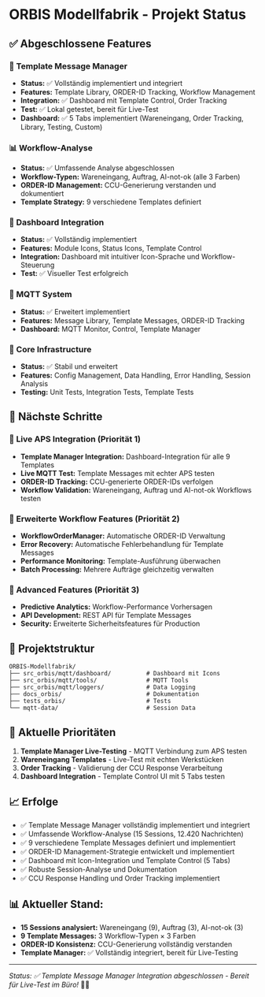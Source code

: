 # ORBIS Modellfabrik - Projekt Status

## ✅ Abgeschlossene Features

### 🎯 Template Message Manager
- **Status:** ✅ Vollständig implementiert und integriert
- **Features:** Template Library, ORDER-ID Tracking, Workflow Management
- **Integration:** ✅ Dashboard mit Template Control, Order Tracking
- **Test:** ✅ Lokal getestet, bereit für Live-Test
- **Dashboard:** ✅ 5 Tabs implementiert (Wareneingang, Order Tracking, Library, Testing, Custom)

### 📊 Workflow-Analyse
- **Status:** ✅ Umfassende Analyse abgeschlossen
- **Workflow-Typen:** Wareneingang, Auftrag, AI-not-ok (alle 3 Farben)
- **ORDER-ID Management:** CCU-Generierung verstanden und dokumentiert
- **Template Strategy:** 9 verschiedene Templates definiert

### 🎨 Dashboard Integration
- **Status:** ✅ Vollständig implementiert
- **Features:** Module Icons, Status Icons, Template Control
- **Integration:** Dashboard mit intuitiver Icon-Sprache und Workflow-Steuerung
- **Test:** ✅ Visueller Test erfolgreich

### 📡 MQTT System
- **Status:** ✅ Erweitert implementiert
- **Features:** Message Library, Template Messages, ORDER-ID Tracking
- **Dashboard:** MQTT Monitor, Control, Template Manager

### 🔧 Core Infrastructure
- **Status:** ✅ Stabil und erweitert
- **Features:** Config Management, Data Handling, Error Handling, Session Analysis
- **Testing:** Unit Tests, Integration Tests, Template Tests

## 🚧 Nächste Schritte

### 🔗 Live APS Integration (Priorität 1)
- **Template Manager Integration:** Dashboard-Integration für alle 9 Templates
- **Live MQTT Test:** Template Messages mit echter APS testen
- **ORDER-ID Tracking:** CCU-generierte ORDER-IDs verfolgen
- **Workflow Validation:** Wareneingang, Auftrag und AI-not-ok Workflows testen

### 🎯 Erweiterte Workflow Features (Priorität 2)
- **WorkflowOrderManager:** Automatische ORDER-ID Verwaltung
- **Error Recovery:** Automatische Fehlerbehandlung für Template Messages
- **Performance Monitoring:** Template-Ausführung überwachen
- **Batch Processing:** Mehrere Aufträge gleichzeitig verwalten

### 🚀 Advanced Features (Priorität 3)
- **Predictive Analytics:** Workflow-Performance Vorhersagen
- **API Development:** REST API für Template Messages
- **Security:** Erweiterte Sicherheitsfeatures für Production

## 📁 Projektstruktur

```
ORBIS-Modellfabrik/
├── src_orbis/mqtt/dashboard/          # Dashboard mit Icons
├── src_orbis/mqtt/tools/              # MQTT Tools
├── src_orbis/mqtt/loggers/            # Data Logging
├── docs_orbis/                        # Dokumentation
├── tests_orbis/                       # Tests
└── mqtt-data/                         # Session Data
```

## 🎯 Aktuelle Prioritäten

1. **Template Manager Live-Testing** - MQTT Verbindung zum APS testen
2. **Wareneingang Templates** - Live-Test mit echten Werkstücken
3. **Order Tracking** - Validierung der CCU Response Verarbeitung
4. **Dashboard Integration** - Template Control UI mit 5 Tabs testen

## 📈 Erfolge

- ✅ Template Message Manager vollständig implementiert und integriert
- ✅ Umfassende Workflow-Analyse (15 Sessions, 12.420 Nachrichten)
- ✅ 9 verschiedene Template Messages definiert und implementiert
- ✅ ORDER-ID Management-Strategie entwickelt und implementiert
- ✅ Dashboard mit Icon-Integration und Template Control (5 Tabs)
- ✅ Robuste Session-Analyse und Dokumentation
- ✅ CCU Response Handling und Order Tracking implementiert

## 📊 **Aktueller Stand:**

- **15 Sessions analysiert:** Wareneingang (9), Auftrag (3), AI-not-ok (3)
- **9 Template Messages:** 3 Workflow-Typen × 3 Farben
- **ORDER-ID Konsistenz:** CCU-Generierung vollständig verstanden
- **Template Manager:** ✅ Vollständig integriert, bereit für Live-Testing

---

*Status: ✅ Template Message Manager Integration abgeschlossen - Bereit für Live-Test im Büro!* 🚀✨
